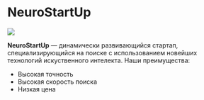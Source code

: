 # NeuroStartUp

![](https://netology-code.github.io/git-homeworks/introduction/assets/logo.png)

**NeuroStartUp** — динамически развивающийся стартап, специализирующийся на поиске с использованием новейших технологий искуственного интелекта. 
Наши преимущества:
* Высокая точность
* Высокая скорость поиска
* Низкая цена

